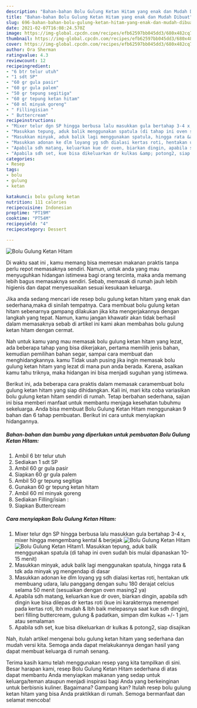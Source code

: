 ```yaml
---
description: "Bahan-bahan Bolu Gulung Ketan Hitam yang enak dan Mudah Dibuat"
title: "Bahan-bahan Bolu Gulung Ketan Hitam yang enak dan Mudah Dibuat"
slug: 696-bahan-bahan-bolu-gulung-ketan-hitam-yang-enak-dan-mudah-dibuat
date: 2021-02-07T16:08:24.570Z
image: https://img-global.cpcdn.com/recipes/efb62597bb045dd3/680x482cq70/bolu-gulung-ketan-hitam-foto-resep-utama.jpg
thumbnail: https://img-global.cpcdn.com/recipes/efb62597bb045dd3/680x482cq70/bolu-gulung-ketan-hitam-foto-resep-utama.jpg
cover: https://img-global.cpcdn.com/recipes/efb62597bb045dd3/680x482cq70/bolu-gulung-ketan-hitam-foto-resep-utama.jpg
author: Ora Sherman
ratingvalue: 4.3
reviewcount: 12
recipeingredient:
- "6 btr telur utuh"
- "1 sdt SP"
- "60 gr gula pasir"
- "60 gr gula palem"
- "50 gr tepung segitiga"
- "60 gr tepung ketan hitam"
- "60 ml minyak goreng"
- " Fillingisian "
- " Buttercream"
recipeinstructions:
- "Mixer telur dgn SP hingga berbusa lalu masukkan gula bertahap 3-4 x, mixer hingga mengembang kental &amp; berjejak"
- "Masukkan tepung, aduk balik menggunakan spatula (di tahap ini oven sudah bis mulai dipanaskan 10-15 menit)"
- "Masukkan minyak, aduk balik lagi menggunakan spatula, hingga rata &amp; tdk ada minyak yg mengendap di dasar"
- "Masukkan adonan ke dlm loyang yg sdh dialasi kertas roti, hentakan utk membuang udara, lalu panggang dengan suhu 180 derajat celcius selama 50 menit (sesuaikan dengan oven masing2 ya)"
- "Apabila sdh matang, keluarkan kue dr oven, biarkan dingin, apabila sdh dingin kue bisa dilepas dr kertas roti (kue ini karakternya menempel pada kertas roti, lbh mudah &amp; lbh baik melepasnya saat kue sdh dingin), beri filling buttercream, gulung &amp; padatkan, simpan dlm kulkas +/- 1 jam atau semalaman"
- "Apabila sdh set, kue bisa dikeluarkan dr kulkas &amp; potong2, siap disajikan"
categories:
- Resep
tags:
- bolu
- gulung
- ketan

katakunci: bolu gulung ketan 
nutrition: 111 calories
recipecuisine: Indonesian
preptime: "PT19M"
cooktime: "PT54M"
recipeyield: "4"
recipecategory: Dessert

---
```



![Bolu Gulung Ketan Hitam](https://img-global.cpcdn.com/recipes/efb62597bb045dd3/680x482cq70/bolu-gulung-ketan-hitam-foto-resep-utama.jpg)

Di waktu  saat ini , kamu memang bisa memesan makanan praktis tanpa perlu repot memasaknya sendiri. Namun, untuk anda yang mau menyuguhkan hidangan istimewa bagi orang tercinta, maka anda memang lebih bagus memasaknya sendiri. Sebab, memasak di rumah jauh lebih higienis dan dapat menyesuaikan sesuai kesukaan keluarga.

Jika anda sedang mencari ide resep bolu gulung ketan hitam yang enak dan sederhana,maka di sinilah tempatnya. Cara membuat bolu gulung ketan hitam  sebenarnya gampang dilakukan jika kita mengerjakannya dengan langkah yang tepat. Namun, kamu jangan khawatir akan tidak berhasil dalam memasaknya 
sebab di artikel ini kami akan membahas bolu gulung ketan hitam dengan cermat.  



Nah untuk kamu yang mau memasak bolu gulung ketan hitam yang lezat, ada beberapa tahap yang bisa dikerjakan, pertama memilih jenis bahan, kemudian pemilihan bahan segar, sampai cara membuat dan menghidangkannya. kamu Tidak usah pusing jika ingin memasak bolu gulung ketan hitam yang lezat di mana pun anda berada. Karena, asalkan kamu  tahu triknya, maka hidangan ini bisa menjadi suguhan yang istimewa.

Berikut ini, ada beberapa cara praktis  dalam memasak caramembuat bolu gulung ketan hitam yang siap dihidangkan. Kali ini, mari kita coba variasikan bolu gulung ketan hitam sendiri di rumah. Tetap berbahan sederhana, sajian ini bisa memberi manfaat untuk membantu menjaga kesehatan tubuhmu sekeluarga. Anda bisa membuat Bolu Gulung Ketan Hitam menggunakan 9 bahan dan 6 tahap pembuatan. Berikut ini cara untuk menyiapkan hidangannya.

<!--inarticleads1-->

##### Bahan-bahan dan bumbu yang diperlukan untuk pembuatan Bolu Gulung Ketan Hitam:

1. Ambil 6 btr telur utuh
1. Sediakan 1 sdt SP
1. Ambil 60 gr gula pasir
1. Siapkan 60 gr gula palem
1. Ambil 50 gr tepung segitiga
1. Gunakan 60 gr tepung ketan hitam
1. Ambil 60 ml minyak goreng
1. Sediakan  Filling/isian :
1. Siapkan  Buttercream




<!--inarticleads2-->

##### Cara menyiapkan Bolu Gulung Ketan Hitam:

1. Mixer telur dgn SP hingga berbusa lalu masukkan gula bertahap 3-4 x, mixer hingga mengembang kental &amp; berjejak
<img src="https://img-global.cpcdn.com/steps/170467266ac83289/160x128cq70/bolu-gulung-ketan-hitam-langkah-memasak-1-foto.jpg" alt="Bolu Gulung Ketan Hitam"><img src="https://img-global.cpcdn.com/steps/8c25894add361f91/160x128cq70/bolu-gulung-ketan-hitam-langkah-memasak-1-foto.jpg" alt="Bolu Gulung Ketan Hitam">1. Masukkan tepung, aduk balik menggunakan spatula (di tahap ini oven sudah bis mulai dipanaskan 10-15 menit)
1. Masukkan minyak, aduk balik lagi menggunakan spatula, hingga rata &amp; tdk ada minyak yg mengendap di dasar
1. Masukkan adonan ke dlm loyang yg sdh dialasi kertas roti, hentakan utk membuang udara, lalu panggang dengan suhu 180 derajat celcius selama 50 menit (sesuaikan dengan oven masing2 ya)
1. Apabila sdh matang, keluarkan kue dr oven, biarkan dingin, apabila sdh dingin kue bisa dilepas dr kertas roti (kue ini karakternya menempel pada kertas roti, lbh mudah &amp; lbh baik melepasnya saat kue sdh dingin), beri filling buttercream, gulung &amp; padatkan, simpan dlm kulkas +/- 1 jam atau semalaman
1. Apabila sdh set, kue bisa dikeluarkan dr kulkas &amp; potong2, siap disajikan




Nah, itulah artikel mengenai  bolu gulung ketan hitam  yang sederhana dan mudah versi kita. Semoga anda dapat melakukannya dengan hasil yang dapat membuat keluarga di rumah senang. 

Terima kasih kamu telah menggunakan resep yang kita tampilkan di sini. Besar harapan kami, resep  Bolu Gulung Ketan Hitam sederhana di atas dapat membantu Anda menyiapkan makanan yang sedap untuk keluarga/teman ataupun menjadi inspirasi bagi Anda yang berkeinginan untuk berbisnis kuliner. Bagaimana? Gampang kan? Itulah resep bolu gulung ketan hitam yang bisa Anda praktikkan di rumah. Semoga bermanfaat dan selamat mencoba!

